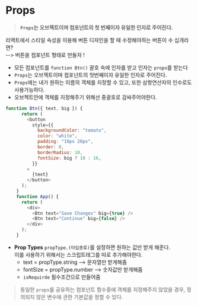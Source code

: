 Props
===

>**`Props`는 오브젝트이며 컴포넌트의 첫 번째이자 유일한 인자로 주어진다.**

리액트에서 스타일 속성을 이용해 버튼 디자인을 할 때
수정해야하는 버튼이 수 십개라면?<br>
--> 버튼을 컴포넌트 형태로 만들자 !

- 모든 컴포넌트를 `function Btn()` 괄호 속에 인자를 받고 인자는 `props`를 받는다
- `Props`는 오브젝트이며 컴포넌트의 첫번째이자 유일한 인자로 주어진다.
- `Props`에는 내가 원하는 이름의 객체를 지정할 수 있고, 또한 삼항연산자의 인수로도 사용가능하다.
- 오브젝트안에 객체를 지정해주기 위해선 중괄호로 감싸주어야한다.

```js
function Btn({ text, big }) {
      return (
        <button
          style={{
            backgroundColor: "tomato",
            color: "white",
            padding: "10px 20px",
            border: 0,
            borderRadius: 10,
            fontSize: big ? 18 : 16,
          }}
        >
          {text}
        </button>
      );
    }
    function App() {
      return (
        <div>
          <Btn text="Save Changes" big={true} />
          <Btn text="Continue" big={false} />
        </div>
      );
    }
```

* **Prop Types**
`propType.(타입종류)`를 설정하면 원하는 값만 받게 해준다.<br>
이를 사용하기 위해서는 스크립트태그를 따로 추가해야한다.
  * text = propType.string --> 문자열만 받게해줌
  * fontSize = propType.number --> 숫자값만 받게해줌
  * `isRequirde` 필수조건으로 만들어줌
>동일한 `props`를 공유하는 컴포넌트 함수중에 객체를 지정해주지 않았을 경우, 정의되지 않은 변수에 관한 기본값을 정할 수 있다.
